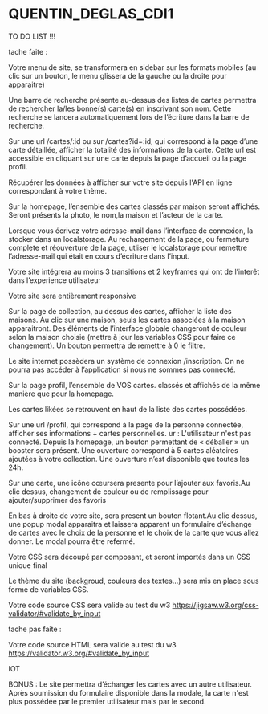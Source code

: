 # QUENTIN_DEGLAS_CDI1


TO DO LIST !!!


tache faite :

Votre menu de site, se transformera en sidebar sur les formats mobiles (au clic sur un bouton, le menu glissera de 
la gauche ou la droite pour apparaitre)

Une barre de recherche présente au-dessus des listes de cartes permettra de rechercher la/les bonne(s) carte(s) en 
inscrivant son nom. Cette recherche se lancera automatiquement lors de l’écriture dans la barre de recherche.

Sur une url /cartes/:id ou sur /cartes?id=:id, qui correspond à la page d’une carte détaillée, afficher la totalité des 
informations de la carte. Cette url est accessible en cliquant sur une carte depuis la page d’accueil ou la page profil.

Récupérer les données à afficher sur votre site depuis l'API en ligne correspondant à votre thème.


Sur la homepage, l’ensemble des cartes classés par maison seront affichés. Seront présents la photo, le nom,la 
maison et l’acteur de la carte.

Lorsque vous écrivez votre adresse-mail dans l’interface de connexion, la stocker dans un localstorage. Au rechargement de la page, ou fermeture complete et réouverture de la page, utliser le localstorage pour remettre l’adresse-mail qui était en cours d’écriture dans l’input.

 Votre site intégrera au moins 3 transitions et 2 keyframes qui ont de l’interêt dans l’experience utilisateur

 Votre site sera entièrement responsive


 Sur la page de collection, au dessus des cartes, afficher la liste des maisons. Au clic sur une maison, seuls les cartes associées 
à la maison apparaitront. Des éléments de l’interface globale changeront de couleur selon la maison choisie (mettre à jour les 
variables CSS pour faire ce changement). Un bouton permettra de remettre à 0 le filtre.

Le site internet possèdera un système de connexion /inscription. On ne pourra pas accéder à l’application si nous ne sommes pas connecté.

 Sur la page profil, l’ensemble de VOS cartes. classés et affichés de la même manière que pour la homepage.


Les cartes likées se retrouvent en haut de la liste des cartes possédées.

 Sur une url /profil, qui correspond à la page de la personne connectée, afficher ses informations + cartes personnelles.
ur : L'utilisateur n'est pas connecté.
Depuis la homepage, un bouton permettant de « déballer » un booster sera présent. Une ouverture correspond à 5 
cartes aléatoires ajoutées à votre collection. Une ouverture n’est disponible que toutes les 24h.

Sur une carte, une icône cœursera presente pour l’ajouter aux favoris.Au clic dessus, changement de 
couleur ou de remplissage pour ajouter/supprimer des favoris

 En bas à droite de votre site, sera present un bouton flotant.Au clic dessus, une popup modal apparaitra et laissera 
apparent un formulaire d’échange de cartes avec le choix de la personne et le choix de la carte que vous allez 
donner. Le modal pourra être refermé.

 Votre CSS sera découpé par composant, et seront importés dans un CSS unique final


 Le thème du site (backgroud, couleurs des textes...) sera mis en place sous forme de variables CSS.

 Votre code source CSS sera valide au test du w3 https://jigsaw.w3.org/css-validator/#validate_by_input



tache pas faite :

 Votre code source HTML sera valide au test du w3 https://validator.w3.org/#validate_by_input










IOT 

 BONUS : Le site permettra d’échanger les cartes avec un autre utilisateur. Après soumission du formulaire disponible dans la 
modale, la carte n'est plus possédée par le premier utilisateur mais par le second.